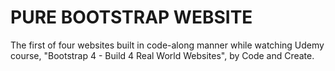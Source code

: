 # PURE BOOTSTRAP WEBSITE

The first of four websites built in code-along manner while watching Udemy course, "Bootstrap 4 - Build 4 Real World Websites", by Code and Create. 
